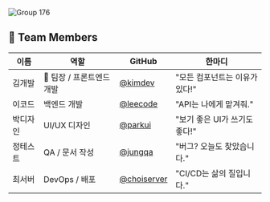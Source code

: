 ![Group 176](https://github.com/user-attachments/assets/011b2c55-55ac-42d2-bc19-0fd9fe0a6f25)

## 👥 Team Members

| 이름       | 역할                     | GitHub                                      | 한마디                           |
|------------|--------------------------|---------------------------------------------|----------------------------------|
| 김개발     | 🧠 팀장 / 프론트엔드 개발 | [@kimdev](https://github.com/kimdev)       | "모든 컴포넌트는 이유가 있다!"   |
| 이코드     | 백엔드 개발              | [@leecode](https://github.com/leecode)     | "API는 나에게 맡겨줘."           |
| 박디자인   | UI/UX 디자인             | [@parkui](https://github.com/parkui)       | "보기 좋은 UI가 쓰기도 좋다!"    |
| 정테스트   | QA / 문서 작성           | [@jungqa](https://github.com/jungqa)       | "버그? 오늘도 찾았습니다."        |
| 최서버     | DevOps / 배포            | [@choiserver](https://github.com/choiserver) | "CI/CD는 삶의 질입니다."         |
